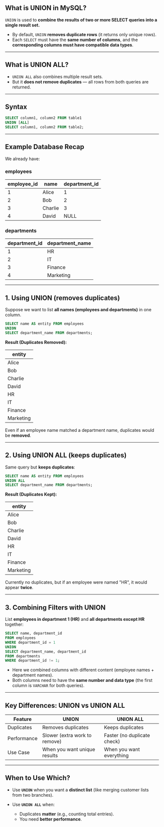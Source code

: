 ## **What is UNION in MySQL?**

`UNION` is used to **combine the results of two or more SELECT queries into a single result set.**

- By default, `UNION` **removes duplicate rows** (it returns only unique rows).
- Each `SELECT` must have the **same number of columns**, and the **corresponding columns must have compatible data types**.

---

## **What is UNION ALL?**

- `UNION ALL` also combines multiple result sets.
- But it **does not remove duplicates** — all rows from both queries are returned.

---

## **Syntax**

```sql
SELECT column1, column2 FROM table1
UNION [ALL]
SELECT column1, column2 FROM table2;
```

---

## **Example Database Recap**

We already have:

### **employees**

| employee_id | name    | department_id |
| ----------- | ------- | ------------- |
| 1           | Alice   | 1             |
| 2           | Bob     | 2             |
| 3           | Charlie | 3             |
| 4           | David   | NULL          |

### **departments**

| department_id | department_name |
| ------------- | --------------- |
| 1             | HR              |
| 2             | IT              |
| 3             | Finance         |
| 4             | Marketing       |

---

## **1. Using UNION (removes duplicates)**

Suppose we want to list **all names (employees and departments)** in one column.

```sql
SELECT name AS entity FROM employees
UNION
SELECT department_name FROM departments;
```

**Result (Duplicates Removed):**

| entity    |
| --------- |
| Alice     |
| Bob       |
| Charlie   |
| David     |
| HR        |
| IT        |
| Finance   |
| Marketing |

Even if an employee name matched a department name, duplicates would be **removed**.

---

## **2. Using UNION ALL (keeps duplicates)**

Same query but **keeps duplicates**:

```sql
SELECT name AS entity FROM employees
UNION ALL
SELECT department_name FROM departments;
```

**Result (Duplicates Kept):**

| entity    |
| --------- |
| Alice     |
| Bob       |
| Charlie   |
| David     |
| HR        |
| IT        |
| Finance   |
| Marketing |

Currently no duplicates, but if an employee were named "HR", it would appear **twice**.

---

## **3. Combining Filters with UNION**

List **employees in department 1 (HR)** and **all departments except HR** together:

```sql
SELECT name, department_id
FROM employees
WHERE department_id = 1
UNION
SELECT department_name, department_id
FROM departments
WHERE department_id != 1;
```

- Here we combined columns with different content (employee names + department names).
- Both columns need to have the **same number and data type** (the first column is `VARCHAR` for both queries).

---

## **Key Differences: UNION vs UNION ALL**

| Feature     | UNION                         | UNION ALL                   |
| ----------- | ----------------------------- | --------------------------- |
| Duplicates  | Removes duplicates            | Keeps duplicates            |
| Performance | Slower (extra work to remove) | Faster (no duplicate check) |
| Use Case    | When you want unique results  | When you want everything    |

---

## **When to Use Which?**

- Use **`UNION`** when you want a **distinct list** (like merging customer lists from two branches).
- Use **`UNION ALL`** when:

  - Duplicates **matter** (e.g., counting total entries).
  - You need **better performance**.
